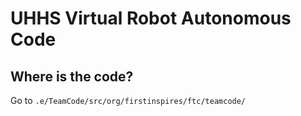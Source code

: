 # UHHS Virtual Robot Autonomous Code

## Where is the code?

Go to `.e/TeamCode/src/org/firstinspires/ftc/teamcode/`
